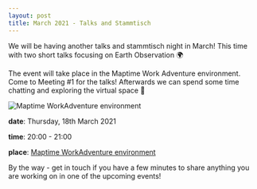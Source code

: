 ```yaml
---
layout: post
title: March 2021 - Talks and Stammtisch
---
```


We will be having another talks and stammtisch night in March! This time with two short talks focusing on Earth Observation 🌍

The event will take place in the Maptime Work Adventure environment. Come to Meeting #1 for the talks! Afterwards we can spend some time chatting and exploring the virtual space 🍻

![Maptime WorkAdventure environment]({{site.baseurl}}/img/2020-02-14_workadventure.png)


**date**: Thursday, 18th March 2021

**time**: 20:00 - 21:00

**place**: [Maptime WorkAdventure environment](https://play.workadventu.re/@/maptimesbg/maptimesbg/maptimesbg)


By the way - get in touch if you have a few minutes to share anything you are working on in one of the upcoming events!

